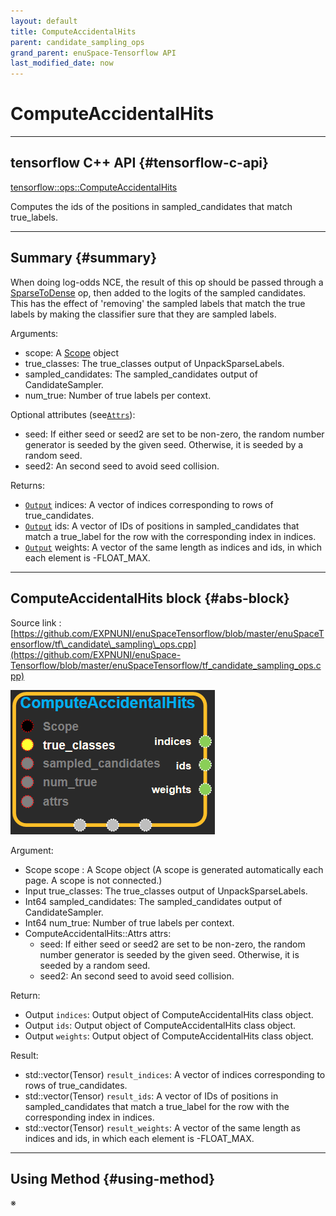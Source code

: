 ```yaml
--- 
layout: default 
title: ComputeAccidentalHits 
parent: candidate_sampling_ops 
grand_parent: enuSpace-Tensorflow API 
last_modified_date: now 
--- 
```


# ComputeAccidentalHits

---

## tensorflow C++ API {#tensorflow-c-api}

[tensorflow::ops::ComputeAccidentalHits](https://www.tensorflow.org/api_docs/cc/class/tensorflow/ops/compute-accidental-hits.html)

Computes the ids of the positions in sampled\_candidates that match true\_labels.

---

## Summary {#summary}

When doing log-odds NCE, the result of this op should be passed through a [SparseToDense](https://www.tensorflow.org/versions/r1.4/api_docs/cc/class/tensorflow/ops/sparse-to-dense.html#classtensorflow_1_1ops_1_1_sparse_to_dense) op, then added to the logits of the sampled candidates. This has the effect of 'removing' the sampled labels that match the true labels by making the classifier sure that they are sampled labels.

Arguments:

* scope: A [Scope](https://www.tensorflow.org/versions/r1.4/api_docs/cc/class/tensorflow/scope.html#classtensorflow_1_1_scope) object
* true\_classes: The true\_classes output of UnpackSparseLabels.
* sampled\_candidates: The sampled\_candidates output of CandidateSampler.
* num\_true: Number of true labels per context.

Optional attributes \(see[`Attrs`](https://www.tensorflow.org/versions/r1.4/api_docs/cc/struct/tensorflow/ops/compute-accidental-hits/attrs.html#structtensorflow_1_1ops_1_1_compute_accidental_hits_1_1_attrs)\):

* seed: If either seed or seed2 are set to be non-zero, the random number generator is seeded by the given seed. Otherwise, it is seeded by a random seed.
* seed2: An second seed to avoid seed collision.

Returns:

* [`Output`](https://www.tensorflow.org/versions/r1.4/api_docs/cc/class/tensorflow/output.html#classtensorflow_1_1_output) indices: A vector of indices corresponding to rows of true\_candidates.
* [`Output`](https://www.tensorflow.org/versions/r1.4/api_docs/cc/class/tensorflow/output.html#classtensorflow_1_1_output) ids: A vector of IDs of positions in sampled\_candidates that match a true\_label for the row with the corresponding index in indices.
* [`Output`](https://www.tensorflow.org/versions/r1.4/api_docs/cc/class/tensorflow/output.html#classtensorflow_1_1_output) weights: A vector of the same length as indices and ids, in which each element is -FLOAT\_MAX.

---

## ComputeAccidentalHits block {#abs-block}

Source link : [https://github.com/EXPNUNI/enuSpaceTensorflow/blob/master/enuSpaceTensorflow/tf\_candidate\_sampling\_ops.cpp](https://github.com/EXPNUNI/enuSpace-Tensorflow/blob/master/enuSpaceTensorflow/tf_candidate_sampling_ops.cpp)

![](../assets/candidate_sampling_ops/computeaccidentalhits1.png)

Argument:

* Scope scope : A Scope object \(A scope is generated automatically each page. A scope is not connected.\)
* Input true\_classes: The true\_classes output of UnpackSparseLabels.
* Int64 sampled\_candidates: The sampled\_candidates output of CandidateSampler.
* Int64 num\_true: Number of true labels per context.
* ComputeAccidentalHits::Attrs attrs:
  * seed: If either seed or seed2 are set to be non-zero, the random number generator is seeded by the given seed. Otherwise, it is seeded by a random seed.
  * seed2: An second seed to avoid seed collision.

Return:

* Output `indices`: Output object of ComputeAccidentalHits class object. 
* Output `ids`: Output object of ComputeAccidentalHits class object. 
* Output `weights`: Output object of ComputeAccidentalHits class object. 

Result:

* std::vector\(Tensor\) `result_indices`: A vector of indices corresponding to rows of true\_candidates.
* std::vector\(Tensor\) `result_ids`: A vector of IDs of positions in sampled\_candidates that match a true\_label for the row with the corresponding index in indices.
* std::vector\(Tensor\) `result_weights`: A vector of the same length as indices and ids, in which each element is -FLOAT\_MAX.

---

## Using Method {#using-method}

※

